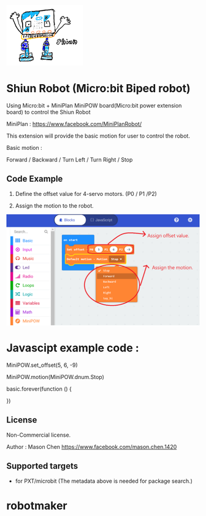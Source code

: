 ![image](Shiun_robot_icon.png)
   
# Shiun Robot (Micro:bit Biped robot)
Using Micro:bit + MiniPlan MiniPOW board(Micro:bit power extension board) to control the Shiun Robot

MiniPlan : https://www.facebook.com/MiniPlanRobot/

This extension will provide the basic motion for user to control the robot. 

Basic motion : 

Forward / Backward / Turn Left / Turn Right / Stop

## Code Example 
1. Define the offset value for 4-servo motors.  (P0 / P1 /P2)
      
2. Assign the motion to the robot. 

![image](MiniPOW_example.png)

Javascipt example code : 
==============================================================================
MiniPOW.set_offset(5, 6, -9)

MiniPOW.motion(MiniPOW.dnum.Stop)

basic.forever(function () {
	
})


## License

Non-Commercial license.

Author : Mason Chen
https://www.facebook.com/mason.chen.1420

## Supported targets

* for PXT/microbit
(The metadata above is needed for package search.)

# robotmaker
